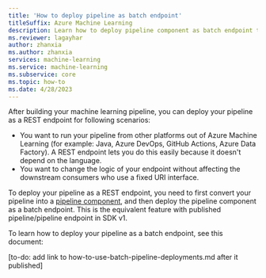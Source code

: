 ```yaml
---
title: 'How to deploy pipeline as batch endpoint'
titleSuffix: Azure Machine Learning
description: Learn how to deploy pipeline component as batch endpoint to trigger the pipeline using REST endpoint
ms.reviewer: lagayhar
author: zhanxia
ms.author: zhanxia
services: machine-learning
ms.service: machine-learning
ms.subservice: core
ms.topic: how-to
ms.date: 4/28/2023
---
```


After building your machine learning pipeline, you can deploy your pipeline as a REST endpoint for following scenarios:

- You want to run your pipeline from other platforms out of Azure Machine Learning (for example: Java, Azure DevOps, GitHub Actions, Azure Data Factory). A REST endpoint lets you do this easily because it doesn't depend on the language.
- You want to change the logic of your endpoint without affecting the downstream consumers who use a fixed URI interface.

To deploy your pipeline as a REST endpoint, you need to first convert your pipeline into a [pipeline component](./how-to-use-pipeline-component.md), and then deploy the pipeline component as a batch endpoint. This is the equivalent feature with published pipeline/pipeline endpoint in SDK v1.

To learn how to deploy your pipeline as a batch endpoint, see this document:

[to-do: add link to how-to-use-batch-pipeline-deployments.md after it published]